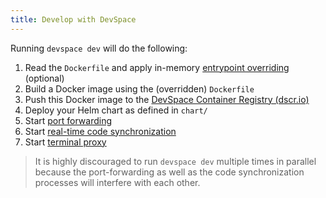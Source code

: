 ```yaml
---
title: Develop with DevSpace
---
```


Running `devspace dev` will do the following:
1. Read the `Dockerfile` and apply in-memory [entrypoint overriding](/docs/cli/development/entrypoint-overrides) (optional)
2. Build a Docker image using the (overridden) `Dockerfile`
3. Push this Docker image to the [DevSpace Container Registry (dscr.io)](/docs/cloud/images/dscr-io)
4. Deploy your Helm chart as defined in `chart/`
5. Start [port forwarding](/docs/cli/development/port-forwarding)
6. Start [real-time code synchronization](/docs/cli/development/synchronization)
7. Start [terminal proxy](/docs/cli/development/terminal)

> It is highly discouraged to run `devspace dev` multiple times in parallel because the port-forwarding as well as the code synchronization processes will interfere with each other.
